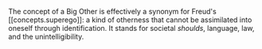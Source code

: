 
The concept of a Big Other is effectively a synonym for Freud's [[concepts.superego]]: a kind of otherness that cannot be assimilated into oneself through identification. It stands for societal *shoulds*, language, law, and the unintelligibility. 
